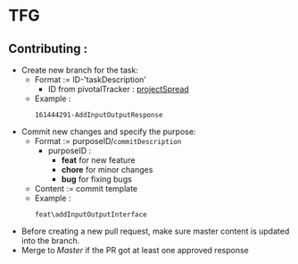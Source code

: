 # TFG

## Contributing : 
- Create new branch for the task:
  - Format := ID-'taskDescription'
    - ID from pivotalTracker : [projectSpread](https://www.pivotaltracker.com/n/projects/2208687)
  - Example : 
    ```
    161444291-AddInputOutputResponse 
    ```  
- Commit new changes and specify the purpose:
  - Format := purposeID/``commitDescription``
    - purposeID : 
      - **feat** for new feature 
      - **chore** for minor changes
      - **bug** for fixing bugs
  - Content := commit template
  - Example : 
    ```
    feat\addInputOutputInterface 
    ```  
- Before creating a new pull request, make sure master content is updated into the branch.
- Merge to *Master* if the PR got at least one approved response
